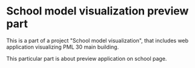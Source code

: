 # School model visualization preview part
This is a part of a project "School model visualization", that includes web application visualizing PML 30 main building.

This particular part is about preview application on school page.
